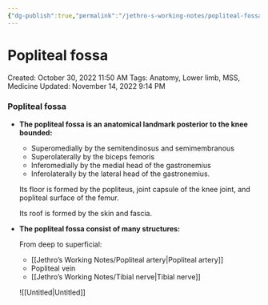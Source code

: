 ```yaml
---
{"dg-publish":true,"permalink":"/jethro-s-working-notes/popliteal-fossa/","dgPassFrontmatter":true}
---
```



# Popliteal fossa

Created: October 30, 2022 11:50 AM
Tags: Anatomy, Lower limb, MSS, Medicine
Updated: November 14, 2022 9:14 PM

### Popliteal fossa

- ****************************************************************************The popliteal fossa is an anatomical landmark posterior to the knee bounded:****************************************************************************
    - Superomedially by the semitendinosus and semimembranous
    - Superolaterally by the biceps femoris
    - Inferomedially by the medial head of the gastronemius
    - Inferolaterally by the lateral head of the gastronemius.
    
    Its floor is formed by the popliteus, joint capsule of the knee joint, and popliteal surface of the femur.
    
    Its roof is formed by the skin and fascia.
    
- ********************************************************************************The popliteal fossa consist of many structures:********************************************************************************
    
    From deep to superficial:
    
    - [[Jethro’s Working Notes/Popliteal artery\|Popliteal artery]]
    - Popliteal vein
    - [[Jethro’s Working Notes/Tibial nerve\|Tibial nerve]]
    
    ![[Untitled\|Untitled]]